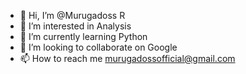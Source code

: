- 👋 Hi, I’m @Murugadoss R
- 👀 I’m interested in Analysis
- 🌱 I’m currently learning Python
- 💞️ I’m looking to collaborate on Google
- 📫 How to reach me murugadossofficial@gmail.com

<!---
MurugadossR/MurugadossR is a ✨ special ✨ repository because its `README.md` (this file) appears on your GitHub profile.
You can click the Preview link to take a look at your changes.
--->
